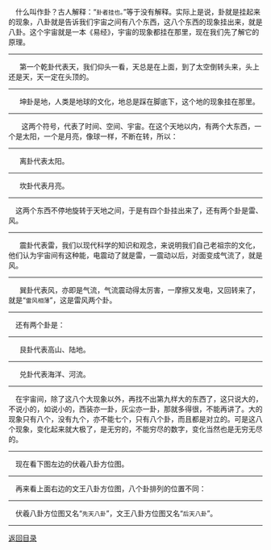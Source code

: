 &emsp;什么叫作卦？古人解释：“``卦者挂也。``”等于没有解释。实际上是说，卦就是挂起来的现象，八卦就是告诉我们宇宙之间有八个东西，这八个东西的现象挂出来，就是八卦。这个宇宙就是一本《易经》，宇宙的现象都挂在那里，现在我们先了解它的原理。
___
&emsp;  第一个乾卦代表天，我们仰头一看，天总是在上面，到了太空倒转头来，头上还是天，天一定在头顶的。
___
&emsp;  坤卦是地，人类是地球的文化，地总是踩在脚底下，这个地的现象挂在那里。
___
&emsp;   这两个符号，代表了时间、空间、宇宙。在这个天地以内，有两个大东西，一个是太阳，一个是月亮，像球一样，不断在转，所以：
___
&emsp;  离卦代表太阳。
___
&emsp;  坎卦代表月亮。
___
&emsp;这两个东西不停地旋转于天地之间，于是有四个卦挂出来了，还有两个卦是雷、风。
___
&emsp;  震卦代表雷，我们以现代科学的知识和观念，来说明我们自己老祖宗的文化，他们认为宇宙间有这种能，电震动了就是雷，一震动以后，对面变成气流了，就是风。
___
&emsp;  巽卦代表风，亦即是气流，气流震动得太厉害，一摩擦又发电，又回转来了，就是“``雷风相薄``”，这是雷风两个卦。
___
&emsp;还有两个卦是：
___
&emsp;  艮卦代表高山、陆地。
___
&emsp;  兑卦代表海洋、河流。
___
&emsp;在宇宙间，除了这八个大现象以外，再找不出第九样大的东西了，这只说大的，不说小的，如说小的，西装亦一卦，灰尘亦一卦，那就多得很，不能再讲了。大的现象只有八个，没有九个，亦不能七个，只有八个卦，而且都是对立的。可是这八个现象，变化起来就大极了，是无穷的，不能穷尽的数字，变化当然也是无穷无尽的。
___
&emsp;现在看下图左边的伏羲八卦方位图。 
___
&emsp;再来看上面右边的文王八卦方位图，八个卦排列的位置不同：
___
&emsp;伏羲八卦方位图又名“``先天八卦``”，文王八卦方位图又名“``后天八卦``”。
___
[返回目录](../../master/README.md#目录)